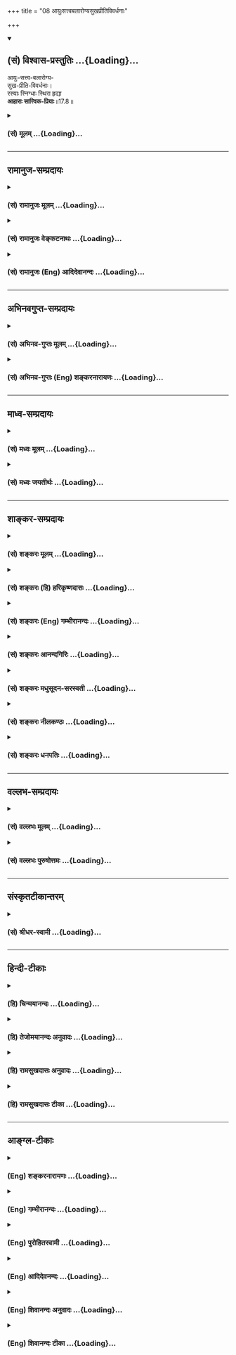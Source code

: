 +++
title = "08 आयुःसत्त्वबलारोग्यसुखप्रीतिविवर्धनाः"

+++
<div class="js_include" newlevelforh1="2" title="(सं) विश्वास-प्रस्तुतिः" unfilled url="/mahAbhAratam/vyAsaH/shlokashaH/06-bhIShma-parva/03-bhagavad-gItA-parva/saMskRtam/vishvAsa-prastutiH/17_shraddhA-traya-vibhA/08_AyuHsattvabalArog.md">
<details open><summary><h2>(सं) विश्वास-प्रस्तुतिः ...{Loading}...</h2></summary>

आयुः-सत्त्व-बलारोग्य-  
सुख-प्रीति-विवर्धनाः।  
रस्याः स्निग्धाः स्थिरा हृद्या  
**आहाराः सात्त्विक-प्रियाः**॥17.8॥
</details>
</div>
<div class="js_include collapsed" newlevelforh1="3" title="(सं) मूलम्" unfilled url="/mahAbhAratam/vyAsaH/shlokashaH/06-bhIShma-parva/03-bhagavad-gItA-parva/saMskRtam/mUlam/17_shraddhA-traya-vibhA/08_AyuHsattvabalArog.md">
<details><summary><h3>(सं) मूलम् ...{Loading}...</h3></summary>

आयुःसत्त्वबलारोग्यसुखप्रीतिविवर्धनाः।  
रस्याः स्निग्धाः स्थिरा हृद्या आहाराः सात्त्विकप्रियाः।।17.8।।
</details>
</div>


_________________
## रामानुज-सम्प्रदायः
<div class="js_include collapsed" newlevelforh1="3" title="(सं) रामानुजः मूलम्" unfilled url="/mahAbhAratam/vyAsaH/shlokashaH/06-bhIShma-parva/03-bhagavad-gItA-parva/saMskRtam/rAmAnujaH/mUlam/17_shraddhA-traya-vibhA/08_AyuHsattvabalArog.md">
<details><summary><h3>(सं) रामानुजः मूलम् ...{Loading}...</h3></summary>

।।17.8।। सत्त्वगुणोपेतस्य सत्त्वमया आहाराः प्रिया भवन्ति। सत्त्वमयाः च
आहारा **आयु**र्विवर्धनाः पुनः अपि **सत्त्व**स्य विवर्धनाः। सत्त्वम्
अन्तःकरणम्; अन्तःकरणकार्यं ज्ञानम् इह सत्त्वशब्देन
उच्यते। सत्त्वात्सञ्जायते ज्ञानम् (गीता 14।17) इति सत्त्वस्य
ज्ञानविवृद्धिहेतुवचनात्। आहारः अपि सत्त्वमयो ज्ञानविवृद्धिहेतुः। तथा
**बलारोग्य**योः अपि विवर्धनाः; **सुख**प्रीत्योः अपि **विवर्धनाः।**
परिणामकाले स्वयम् एव सुखस्य विवर्धनाः; तथा प्रीतिहेतुभूतकर्मारम्भद्वारेण
प्रीतिवर्धनाः**रस्याः** मधुररसोपेताः; **स्निग्धाः** स्नेहयुक्ताः;
**स्थिराः** स्थिरपरिणामाः; **हृद्याः** रमणीयवेषाः; एवंविधाः सत्त्वमया
**आहाराः;** **सात्त्विक**स्य पुरुषस्य **प्रियाः।**

</details>
</div>
<div class="js_include collapsed" newlevelforh1="3" title="(सं) रामानुजः वेङ्कटनाथः" unfilled url="/mahAbhAratam/vyAsaH/shlokashaH/06-bhIShma-parva/03-bhagavad-gItA-parva/saMskRtam/rAmAnujaH/venkaTanAthaH/17_shraddhA-traya-vibhA/08_AyuHsattvabalArog.md">
<details><summary><h3>(सं) रामानुजः वेङ्कटनाथः ...{Loading}...</h3></summary>

  
  
।।17.8।। आयुर्विवर्धनत्वादय आहारगुणाः केचिदायुर्वेदादवगन्तव्याः;
केचिच्छास्त्रनिरपेक्षाः प्रत्यक्षत एव सिद्धाः पूर्वमेव सत्त्वविवृद्ध्या
हि सात्त्विकाहाररुचिरित्यभिप्रायेणाऽऽह -- पुनरपीति। आयुषः
सर्वपुरुषार्थनिष्पादनोपयोगित्वेन प्रथमग्रहणम् सत्त्वस्य तु विशेषतो
मुमुक्षोरपेक्षितत्वात्तदनन्तरोक्तिः। आहारशुद्धौ सत्त्वशुद्धिः
सत्त्वशुद्धौ ध्रुवा स्मृतिः \[छां.उ.7।26।2\] इति
श्रुतेरुपबृंहणार्थत्वादाहारसाध्यसत्त्वविवृद्धिज्ञानपर्यन्तेत्यभिप्रायेण
ज्ञाने सत्त्वशब्दमुपचारयितुं तत्कारणे तावदवतारयति --
सत्त्वमन्तःकरणमिति। द्रव्यासुव्यवसायेषु सत्त्वमस्त्री तु जन्तुषु
\[अमरः3।3।212\] इति ज्ञानविशेषे च सत्त्वशब्दः प्रयुक्तचर
इत्यभिप्रायेणाऽऽह -- अन्तःकरणकार्यं ज्ञानमिति। इह --
आहारशुद्धिश्रुत्युपबृंहणदशायामित्यर्थः। यथा तत्तद्द्रव्यगतानां रसादीनां
शरीरधात्वादिपोषकत्वेन शास्त्राभिहिततत्तद्द्रव्याणामपि तथा व्यपदेशः
तथेहापि सत्त्वगुणस्य ज्ञानविवृद्धिहेतुत्वे
तदाश्रयस्याहारद्रव्यस्यापीत्यभिप्रायेणाऽऽह -- सत्त्वात्सञ्जायते
ज्ञानमिति। बलारोग्ययोः सुखप्रीत्योश्च निरन्तरपाठः समुच्चित्य प्रवृत्त्या
परस्पराविनाभावविवक्षयेत्यभिप्रायेणबलारोग्ययोः सुखप्रीत्योरिति
द्वन्द्वविभजनम्। बलमिह प्राणाग्न्योरुपचयः आरोग्यं धातुसाम्यादि।
कर्मदोषाग्निधातुवैषम्येण हि रोगाः प्रादुष्पतन्ति। तस्य
रस्यत्वहृद्यत्वाभ्यां तादात्विकसुखजनकत्वसिद्धेस्तत्पौनरुक्त्यपरिहाराय
सुखवर्धकत्वंपरिणामकाल इति विशेषितम्।
प्रीतिवर्धकत्वाद्भेदप्रदर्शनायस्वयमेवेत्यद्वारकत्वोक्तिः।
यथोन्मादादिहेतुभूतानि द्रव्याणि भक्षितानि लोकोद्वेगादिजनककर्मद्वारा
पुरुषस्याप्रीतिं वर्धयन्ति तथा सत्त्वहेतुभूतान्यपि मङ्गलेषु लोकोपकारकेषु
परलोकादिहितेषु च कर्मसु प्रचोद्य तद्द्वारेण प्रीतिं
जनयन्तीत्यभिप्रायेणाऽऽहप्रीतिहेतुभूतकर्मारम्भद्वारेणेति। कट्वम्ल --
इत्यदिन  
  

</details>
</div>
<div class="js_include collapsed" newlevelforh1="3" title="(सं) रामानुजः (Eng) आदिदेवानन्दः" unfilled url="/mahAbhAratam/vyAsaH/shlokashaH/06-bhIShma-parva/03-bhagavad-gItA-parva/saMskRtam/rAmAnujaH/english/AdidevAnandaH/17_shraddhA-traya-vibhA/08_AyuHsattvabalArog.md">
<details><summary><h3>(सं) रामानुजः (Eng) आदिदेवानन्दः ...{Loading}...</h3></summary>

17.8 To a man endowed with Sattva, foods preponderating in Sattva become dear. The foods preponderating in Sattva promote longevity. Again they promote intellectual alertness. 'Sattva', means internal organ, viz.,
knowledge which is the effect of the internal organ is here meant by the term Sattva. For the Sattva is the cause of growth of knowledge, as declared in: 'From Sattva arises knowledge' (14.17). Even as the food preponderant in Sattva is the cause of the growth of knowledge,
likewise, they promote strength and health; they also promote pleasure and happiness. As the time of assimilation they, by themselves, promote happiness, viz, by the performance of actions which cause happiness.
They are sweet, viz., abundant in sweet juices. They are mixed with oil,
viz., wholly oily. They are substantial, viz., they originate substantial effects. They are agreeable viz., they appear to the eye in beautiful forms. Food of this kind, full of Sattva-guna, is dear to the person characterised by Sattva.

</details>
</div>


_________________
## अभिनवगुप्त-सम्प्रदायः
<div class="js_include collapsed" newlevelforh1="3" title="(सं) अभिनव-गुप्तः मूलम्" unfilled url="/mahAbhAratam/vyAsaH/shlokashaH/06-bhIShma-parva/03-bhagavad-gItA-parva/saMskRtam/abhinava-guptaH/mUlam/17_shraddhA-traya-vibhA/08_AyuHsattvabalArog.md">
<details><summary><h3>(सं) अभिनव-गुप्तः मूलम् ...{Loading}...</h3></summary>

।।17.7 -- 17.10।। आहारोऽपि सत्त्वादिभेदात् त्रिधा श्रद्धावत् +++(S omits
श्रद्धावत् )+++ तथा यज्ञतपोदानानि। तदुच्यते -- आहार इत्यादि तामसप्रियम्
इत्यन्तम्। याता यामाः यस्य।

</details>
</div>
<div class="js_include collapsed" newlevelforh1="3" title="(सं) अभिनव-गुप्तः (Eng) शङ्करनारायणः" unfilled url="/mahAbhAratam/vyAsaH/shlokashaH/06-bhIShma-parva/03-bhagavad-gItA-parva/saMskRtam/abhinava-guptaH/english/shankaranArAyaNaH/17_shraddhA-traya-vibhA/08_AyuHsattvabalArog.md">
<details><summary><h3>(सं) अभिनव-गुप्तः (Eng) शङ्करनारायणः ...{Loading}...</h3></summary>

17.8 See Comment under 17.10

</details>
</div>


_________________
## माध्व-सम्प्रदायः
<div class="js_include collapsed" newlevelforh1="3" title="(सं) मध्वः मूलम्" unfilled url="/mahAbhAratam/vyAsaH/shlokashaH/06-bhIShma-parva/03-bhagavad-gItA-parva/saMskRtam/madhvaH/mUlam/17_shraddhA-traya-vibhA/08_AyuHsattvabalArog.md">
<details><summary><h3>(सं) मध्वः मूलम् ...{Loading}...</h3></summary>

।।17.8।। प्रीतिरनन्तरिका। हृद्यत्वं दर्शने। स्थिराश्च न तदैव पक्वा
भवन्ति। तथा ह्याज्यादयः।

</details>
</div>
<div class="js_include collapsed" newlevelforh1="3" title="(सं) मध्वः जयतीर्थः" unfilled url="/mahAbhAratam/vyAsaH/shlokashaH/06-bhIShma-parva/03-bhagavad-gItA-parva/saMskRtam/madhvaH/jayatIrthaH/17_shraddhA-traya-vibhA/08_AyuHsattvabalArog.md">
<details><summary><h3>(सं) मध्वः जयतीर्थः ...{Loading}...</h3></summary>

।।17.8।। प्रीतिविवर्धनाः हृद्याः इत्येतयोरर्थभेदमाह -- **प्रीतिरि**ति।
**अनन्तरिके**ति ठन्प्रत्ययान्तम् सेवाव्यवहितकाल इत्यर्थः। प्रियं
तत्कालसौख्यदं इति वचनात्। दर्शनेऽनुभवे सति पश्चादपि यन्मनोहारित्वं
तद्धृद्यत्वम्। हृद्यं पश्चान्मनोहारि इति वचनादित्यर्थः। आहाराणां
क्षणिकानामभावात्कथं स्थिराः इति। विशेषणमित्यत आह -- **स्थिराश्चे**ति।
चस्त्वर्थः। प्रसिद्धं स्थैर्यं व्यावर्तयति। तदैवाचिरकाल एव पक्वा
निर्वृत्तपाकाश्चिरकालं देहे गुणप्रदा इत्यर्थः। असम्भवपरिहाराय तानुदाहरति
**तथा ही**ति।

</details>
</div>


_________________
## शाङ्कर-सम्प्रदायः
<div class="js_include collapsed" newlevelforh1="3" title="(सं) शङ्करः मूलम्" unfilled url="/mahAbhAratam/vyAsaH/shlokashaH/06-bhIShma-parva/03-bhagavad-gItA-parva/saMskRtam/shankaraH/mUlam/17_shraddhA-traya-vibhA/08_AyuHsattvabalArog.md">
<details><summary><h3>(सं) शङ्करः मूलम् ...{Loading}...</h3></summary>

।।17.8।। --,आयुश्च सत्त्वं च बलं च आरोग्यं च सुखं च प्रीतिश्च
**आयुःसत्त्वबलारोग्यसुखप्रीतयः** तासां **विवर्धनाः**
आयुःसत्त्वबलारोग्यसुखप्रीतिविवर्धनाः; ते च **रस्याः** रसोपेताः;
**स्निग्धाः** स्नेहवन्तः; **स्थिराः** चिरकालस्थायिनः देहे; **हृद्याः**
हृदयप्रियाः **आहाराः सात्त्विकप्रियाः** सात्त्विकस्य इष्टाः।।

</details>
</div>
<div class="js_include collapsed" newlevelforh1="3" title="(सं) शङ्करः (हि) हरिकृष्णदासः" unfilled url="/mahAbhAratam/vyAsaH/shlokashaH/06-bhIShma-parva/03-bhagavad-gItA-parva/saMskRtam/shankaraH/hindI/harikRShNadAsaH/17_shraddhA-traya-vibhA/08_AyuHsattvabalArog.md">
<details><summary><h3>(सं) शङ्करः (हि) हरिकृष्णदासः ...{Loading}...</h3></summary>

।।17.8।। आयु; बुद्धि; बल; आरोग्यता; सुख और प्रीति; इन सबको बढ़ानेवाले तथा
रस्यरसयुक्त; स्निग्ध -- चिकने; स्थिर -- शरीरमें बहुत कालतक ( साररूपसे )
रहनेवाले और हृद्य -- हृदयको प्रिय लगनेवाले ऐसे आहार **((৷৷)** भोजन
करनेके पदार्थ ) सात्त्विक पुरुषको प्रिय -- इष्ट होते हैं।

</details>
</div>
<div class="js_include collapsed" newlevelforh1="3" title="(सं) शङ्करः (Eng) गम्भीरानन्दः" unfilled url="/mahAbhAratam/vyAsaH/shlokashaH/06-bhIShma-parva/03-bhagavad-gItA-parva/saMskRtam/shankaraH/english/gambhIrAnandaH/17_shraddhA-traya-vibhA/08_AyuHsattvabalArog.md">
<details><summary><h3>(सं) शङ्करः (Eng) गम्भीरानन्दः ...{Loading}...</h3></summary>

17.8 Aharah, foods; ayuh-sattva-bala-arogya-sukha-priti-vivardhanah,
that augment life, firmneess of mind, strength, health delight; \[Life-a
brilliant life; firmness of mind or vigour; strength-ability of body and
organs; happiness-pleasure of mind; delight-great joy even at seeing
other persons prosperous.\] and which are rasyah, succulent; snigdhah,
oleaginous; sthirah, substantial, lasing in the body for long;
\[Beneficial to the body for long.\] and hrdyah, agreeable, to one's
liking; are sattvika-priyah, dear to one endowed with sattva.

</details>
</div>
<div class="js_include collapsed" newlevelforh1="3" title="(सं) शङ्करः आनन्दगिरिः" unfilled url="/mahAbhAratam/vyAsaH/shlokashaH/06-bhIShma-parva/03-bhagavad-gItA-parva/saMskRtam/shankaraH/AnandagiriH/17_shraddhA-traya-vibhA/08_AyuHsattvabalArog.md">
<details><summary><h3>(सं) शङ्करः आनन्दगिरिः ...{Loading}...</h3></summary>

।।17.8।। सात्त्विकप्रीतिविषयमाहारविशेषमुदाहरति -- **आयुरिति।**
आयुर्जीवनं; सत्त्वं चित्तस्थैर्यं; वीर्यं वा बलं कार्यकरणसामर्थ्यम्;
आरोग्यं नीरोगता; सुखमन्तराह्लादः; प्रीतिः परेषामपि संपन्नानां
दर्शनात्परमो हर्षस्तासां विवर्धनाः विवर्धयन्तीति व्युत्पत्तेः। रसोपेता
रसयितव्याः सरसाः। देहे चिरकालस्थायित्वं चिरशरीरोपकारहेतुत्वम्।

</details>
</div>
<div class="js_include collapsed" newlevelforh1="3" title="(सं) शङ्करः मधुसूदन-सरस्वती" unfilled url="/mahAbhAratam/vyAsaH/shlokashaH/06-bhIShma-parva/03-bhagavad-gItA-parva/saMskRtam/shankaraH/madhusUdana-sarasvatI/17_shraddhA-traya-vibhA/08_AyuHsattvabalArog.md">
<details><summary><h3>(सं) शङ्करः मधुसूदन-सरस्वती ...{Loading}...</h3></summary>

।।17.8।। आहारयज्ञतपोदानानां भेदः पञ्चदशभिर्व्याख्यायते।
तत्राहारभेदस्त्रिभिः -- आयुरित्यादिना। आयुश्चिरंजीवनं; सत्त्वं
चित्तधैर्यं बलवति दुःखेऽपि निर्विकारत्वापादकं; बलं शरीरसामर्थ्यं
स्वोचिते कार्ये श्रमाभावप्रयोजकं; आरोग्यं व्याध्यभावः;
भोजनानन्तराह्लादस्तृप्तिः प्रीतिः; भोजनकालेऽनभिरुचिराहित्यमिच्छौत्कट्यं
तेषां विवर्धना विशेषेण वृद्धिहेतवः; रस्या आस्वाद्या मधुररसप्रधानाः;
स्निग्धाः सहजेनागन्तुकेन वा स्नेहेन युक्ताः; स्थिरा रसाद्यंशेन शरीरे
चिरकालस्थायिनः; हृद्या हृदयंगमा दुर्गन्धाशुचित्वादिदृष्टादृष्टदोषशून्याः
आहाराश्चर्व्यचोष्यलेह्यपेयाः सात्त्विकानां प्रियाः। एतैर्लिङ्गैः
सात्त्विका ज्ञेयाः सात्त्विकत्वमभिलषद्भिश्चैत आदेया इत्यर्थः।

</details>
</div>
<div class="js_include collapsed" newlevelforh1="3" title="(सं) शङ्करः नीलकण्ठः" unfilled url="/mahAbhAratam/vyAsaH/shlokashaH/06-bhIShma-parva/03-bhagavad-gItA-parva/saMskRtam/shankaraH/nIlakaNThaH/17_shraddhA-traya-vibhA/08_AyuHsattvabalArog.md">
<details><summary><h3>(सं) शङ्करः नीलकण्ठः ...{Loading}...</h3></summary>

।।17.8।। आयुर्जीवनम्। सत्त्वमुत्साहः। बलं शक्तिः। आरोग्यं रोगराहित्यम्।
सुखं चित्तप्रसादः। प्रीतिरभिरुचिः। एतेषां विवर्धनाः वृद्धिकराः ते
आयुःसत्त्वबलारोग्यसुखप्रीतिविवर्धनाः; रस्याः रसोपेताः; स्निग्धाः;
स्नेहवन्तः; स्थिराः देहे रसांशेन चिरकालस्थायिनः; हृद्याः दृष्टमात्रा एव
हृदयप्रियाः; आहाराः घृतक्षीरसितादयः सात्त्विकप्रियाः।

</details>
</div>
<div class="js_include collapsed" newlevelforh1="3" title="(सं) शङ्करः धनपतिः" unfilled url="/mahAbhAratam/vyAsaH/shlokashaH/06-bhIShma-parva/03-bhagavad-gItA-parva/saMskRtam/shankaraH/dhanapatiH/17_shraddhA-traya-vibhA/08_AyuHsattvabalArog.md">
<details><summary><h3>(सं) शङ्करः धनपतिः ...{Loading}...</h3></summary>

।।17.8।। तत्र सात्त्विकप्रीतिविषयानाहारानादावुदाहरति -- आयुरिति।
आयुश्चिरजीवनं; सत्त्वमन्तःकरणधैर्यत्साहात्मकं; बलं कार्यकरणे
शरीरसामर्थ्यं; आरोग्यं नीरोगता; सुखमन्तराह्लादः दर्शनमात्रेण संतोषजन्यः;
प्रीतिः परेषामभिसंपन्नानां दर्शनात्परमो हर्षोऽभिरुचिर्वा। यद्वा
प्रीतिस्तृप्तिजन्या प्रसन्नता। आयुःसत्त्वबलारोग्यसुखप्रीतीनां विवर्धना
विशेषेण वृद्धिकाराः; रस्याः रसोपेताः शर्करादयः; स्त्रिग्धाः स्नेहवन्तो
दुग्धादयः; स्थिराः देहे चिरकालस्थायिनः चिरतरशीरोपकारहेतवः; हृद्याः
दृष्टादृष्टदोषशून्या हृदयप्रियाः एवंविदा आहाराः सात्त्विकस्य प्रियाः
इष्टाः। एतादृशाहारप्रीतिमन्तः सात्त्विकाः ज्ञेयाः
सात्त्विकत्वमभिलषद्भिश्चैत् आदेया इत्यर्थः।

</details>
</div>


_________________
## वल्लभ-सम्प्रदायः
<div class="js_include collapsed" newlevelforh1="3" title="(सं) वल्लभः मूलम्" unfilled url="/mahAbhAratam/vyAsaH/shlokashaH/06-bhIShma-parva/03-bhagavad-gItA-parva/saMskRtam/vallabhaH/mUlam/17_shraddhA-traya-vibhA/08_AyuHsattvabalArog.md">
<details><summary><h3>(सं) वल्लभः मूलम् ...{Loading}...</h3></summary>

।।17.8।। तत्र प्रथममाहाराः -- आयुरिति। सत्त्वगुणोपेतस्य सत्त्वमया आहाराः
प्रिया भवन्ति। ते चायुर्विवर्द्धनाः -- सत्त्वोपलक्षितं ज्ञानं
तदादिवर्द्धनाश्च। रस्याः मधुरसोपेताः स्नेहयुक्ताश्च; स्थिराः
स्थिरपरिणामाः; हृद्या रम्यस्वरूपाः एवंविधा अन्नरूपा आहाराः
सात्त्विकप्रियाः सत्त्वजनकाः प्रियाः सात्त्विकानां वा प्रियाः; क्षेमकरा
इति तात्पर्यार्थः।

</details>
</div>
<div class="js_include collapsed" newlevelforh1="3" title="(सं) वल्लभः पुरुषोत्तमः" unfilled url="/mahAbhAratam/vyAsaH/shlokashaH/06-bhIShma-parva/03-bhagavad-gItA-parva/saMskRtam/vallabhaH/puruShottamaH/17_shraddhA-traya-vibhA/08_AyuHsattvabalArog.md">
<details><summary><h3>(सं) वल्लभः पुरुषोत्तमः ...{Loading}...</h3></summary>

  
  
।।17.8।। एवं सावधानं कृत्वाऽऽह -- आयुरिति। आयुर्जीवितं; सत्त्वं हृदयं
शुद्धम्; बलं सामर्थ्यम्; आरोग्यं रोगाभावः; सुखं मनस्तोषः; प्रीतिः
स्नेहः; एतेषां विवर्द्धनाः; विशेषेण सफलतया धर्मादर्थोपयोगित्वेन
वृद्धिकराः। तत्र आयुर्वृद्धिकरः पर्वयज्ञावशेषः; सत्त्वसाधको
गुर्वाद्युच्छिष्टरूपः; बलकरः पितृदेवादिशेषः; आरोग्यकरो
जनन्याद्युपस्कृतः; सुखकरः सन्मार्गोपार्जितः; प्रीतिकरो मित्रादिगृहस्थः।
ते च स्वरूपतोऽप्येतादृशाः रस्याः रसयुक्ताः; स्निग्धाः स्नेहयुक्ताः;
स्थिराः चिरकालावस्थायित्वाद्देहपोषकाः; हृद्याः हृष्टा एव
हृदयानन्दकर्त्तारः। एतादृशा आहाराः सात्त्विकानां प्रियाः; भवन्तीति शेषः।
एवमाहारकर्तारः सात्त्विका ज्ञेया इत्यर्थः।  
  

</details>
</div>


_________________
## संस्कृतटीकान्तरम्
<div class="js_include collapsed" newlevelforh1="3" title="(सं) श्रीधर-स्वामी" unfilled url="/mahAbhAratam/vyAsaH/shlokashaH/06-bhIShma-parva/03-bhagavad-gItA-parva/saMskRtam/shrIdhara-svAmI/17_shraddhA-traya-vibhA/08_AyuHsattvabalArog.md">
<details><summary><h3>(सं) श्रीधर-स्वामी ...{Loading}...</h3></summary>

।।17.8।। तत्राहारत्रैविध्यमाह **-- आयुरिति त्रिभिः।** आयुर्जीवितम्;
सत्त्वमुत्साहः; बलं शक्तिः; आरोग्यं रोगराहित्यम्; सुखं चित्तप्रसादः;
प्रीतिरभिरुचिः; आयुरादीनां विवर्धनाः विशेषेण वृद्धिकरास्ते च रस्या
रसवन्तः; स्निग्धाः स्नेहयुक्ताः; स्थिरा देहे सारांशेन चिरकालावस्थायिनः;
हृद्या दृष्टमात्रा एव हृदयंगमाः एवंभूता आहारा भक्ष्यभोज्यादयः
सात्त्विकप्रियाः।

</details>
</div>


_________________
## हिन्दी-टीकाः
<div class="js_include collapsed" newlevelforh1="3" title="(हि) चिन्मयानन्दः" unfilled url="/mahAbhAratam/vyAsaH/shlokashaH/06-bhIShma-parva/03-bhagavad-gItA-parva/hindI/chinmayAnandaH/17_shraddhA-traya-vibhA/08_AyuHsattvabalArog.md">
<details><summary><h3>(हि) चिन्मयानन्दः ...{Loading}...</h3></summary>

।।17.8।। आध्यात्मिक प्रवृत्ति के सात्त्विक पुरुषों को स्वभावत वही आहार
रुचिकर होता है; जो आयुवर्धक हो; न कि केवल शरीर को स्थूल बनाने वाला आहार।
आहार ऐसा हो; जो ध्यानाभ्यास के लिए आवश्यक ओज प्रदान करे तथा विषयों के
प्रलोभनों से अविचलित रहने के लिए बल की वृद्धि करे। अरोग्यवर्धक आहार
सात्त्विक पुरुष को प्रिय होता है। उसी प्रकार प्रीति और मन की
प्रसन्नतावर्धक आहार सात्त्विक कहलाता है। भोज्य पदार्थों के गुणानुसार यहाँ
उन्हें चार भागों में वर्गीकृत किया गया है। वे हैं रस्या रसयुक्त; स्निग्ध
चिकनाई से युक्त; स्थिर और मनप्रसाद के अनुकूल हृद्या। सात्त्विक पुरुषों
को ऐसे समस्त पदार्थ स्वभावत प्रिय होते हैं; जो उपर्युक्त गुणों से युक्त
होते हैं अर्थात् आयुबलादि विवर्धक होते हैं। इसमें कोई सन्देह नहीं है कि
भोक्ता पर भोजन का प्रभाव पड़ता है। सामान्यत; मनुष्य जिस प्रकार का भोजन
करता है; वैसा ही प्रभाव उसके मन पर पड़ता है। उसी प्रकार मनुष्य का स्वभाव
उसके आहार की रुचि को नियन्त्रित करता है। यह देखा जाता है कि प्राणीमात्र
की किसी विशेष परिस्थिति में किसी आहार विशेष की तीव्र इच्छा होती है।
कुत्ते और बिल्ली रोगादि के कारण कभीकभी घास खाने लगते हैं; गाय लवण को
चाटती है; छोटे बालक मिट्टी खाते हैं और गर्भवती स्त्रियों को खटाई आदि
खाने की तीव्र इच्छा होती है।

</details>
</div>
<div class="js_include collapsed" newlevelforh1="3" title="(हि) तेजोमयानन्दः अनुवादः" unfilled url="/mahAbhAratam/vyAsaH/shlokashaH/06-bhIShma-parva/03-bhagavad-gItA-parva/hindI/tejomayAnandaH/anuvAdaH/17_shraddhA-traya-vibhA/08_AyuHsattvabalArog.md">
<details><summary><h3>(हि) तेजोमयानन्दः अनुवादः ...{Loading}...</h3></summary>

।।17.8।। आयु, सत्त्व (शुद्धि), बल, आरोग्य, सुख और प्रीति को प्रवृद्ध
करने वाले एवं रसयुक्त, स्निग्ध ( घी आदि की चिकनाई से युक्त) स्थिर तथा मन
को प्रसन्न करने वाले आहार अर्थात् भोज्य पदार्थ सात्त्विक पुरुषों को
प्रिय होते हैं।।

</details>
</div>
<div class="js_include collapsed" newlevelforh1="3" title="(हि) रामसुखदासः अनुवादः" unfilled url="/mahAbhAratam/vyAsaH/shlokashaH/06-bhIShma-parva/03-bhagavad-gItA-parva/hindI/rAmasukhadAsaH/anuvAdaH/17_shraddhA-traya-vibhA/08_AyuHsattvabalArog.md">
<details><summary><h3>(हि) रामसुखदासः अनुवादः ...{Loading}...</h3></summary>

।।17.8।। आयु, सत्त्वगुण, बल, आरोग्य, सुख और प्रसन्नता बढ़ानेवाले, स्थिर
रहनेवाले, हृदयको शक्ति देनेवाले, रसयुक्त तथा चिकने -- ऐसे आहार अर्थात्
भोजन करनेके पदार्थ सात्त्विक मनुष्यको प्रिय होते हैं।

</details>
</div>
<div class="js_include collapsed" newlevelforh1="3" title="(हि) रामसुखदासः टीका" unfilled url="/mahAbhAratam/vyAsaH/shlokashaH/06-bhIShma-parva/03-bhagavad-gItA-parva/hindI/rAmasukhadAsaH/TIkA/17_shraddhA-traya-vibhA/08_AyuHsattvabalArog.md">
<details><summary><h3>(हि) रामसुखदासः टीका ...{Loading}...</h3></summary>

।।17.8।।***व्याख्या --***  **आयुः --** जिन आहारोंके करनेसे मनुष्यकी
आयु बढ़ती है **सत्त्वम् --** सत्त्वगुण बढ़ता है **बलम् --** शरीर; मन;
बुद्धि आदिमें सात्त्विक बल एवं उत्साह पैदा होती है **आरोग्यः --**
शरीरमें नीरोगता बढ़ती है **सुखम् --** सुखशान्ति प्राप्त होती है और
**प्रीतिविवर्धनाः --** जिनको देखनेसे ही प्रीति पैदा होती है **(टिप्पणी
प₀ 841.3)**; वे अच्छे लगते हैं। इस प्रकारके **स्थिराः --** जो गरिष्ठ
नहीं; प्रत्युत सुपाच्य हैं और जिनका सार बहुत दिनतक शरीरमें शक्ति देता
रहता है और **हृद्याः --** हृदय; फेफड़े आदिको शक्ति देनेवाले तथा बुद्धि
आदिमें सौम्य भाव लानेवाले **रस्याः --** फल; दूध; खाँड़ आदि रसयुक्त
पदार्थ **स्निग्धाः --** घी; मक्खन; बादाम; काजू; किशमिश; सात्त्विक
पदार्थोंसे निकले हुए तेल आदि स्नेहयुक्त भोजनके पदार्थ; जो अच्छे पके हुए
तथा ताजे हैं।**आहाराः सात्त्विकप्रियाः --** ऐसे भोजनके (भोज्य; पेय;
लेह्य और चोष्य) पदार्थ सात्त्विक मनुष्यको प्यारे लगते हैं। अतः ऐसे
आहारमें रुचि होनेसे उसकी पहचान हो जाती है कि यह मनुष्य सात्त्विक है।

</details>
</div>


_________________
## आङ्ग्ल-टीकाः
<div class="js_include collapsed" newlevelforh1="3" title="(Eng) शङ्करनारायणः" unfilled url="/mahAbhAratam/vyAsaH/shlokashaH/06-bhIShma-parva/03-bhagavad-gItA-parva/english/shankaranArAyaNaH/17_shraddhA-traya-vibhA/08_AyuHsattvabalArog.md">
<details><summary><h3>(Eng) शङ्करनारायणः ...{Loading}...</h3></summary>

17.8. The foods that increase life, energy, strength, good health,
happiness and satisfaction; and which are delicious, soft, substantial and pleasant to heart (stomach) - they are dear to the men of the Sattva
(Strand).

</details>
</div>
<div class="js_include collapsed" newlevelforh1="3" title="(Eng) गम्भीरानन्दः" unfilled url="/mahAbhAratam/vyAsaH/shlokashaH/06-bhIShma-parva/03-bhagavad-gItA-parva/english/gambhIrAnandaH/17_shraddhA-traya-vibhA/08_AyuHsattvabalArog.md">
<details><summary><h3>(Eng) गम्भीरानन्दः ...{Loading}...</h3></summary>

17.8 Foods that augment life, firmless of mind, strength, health,
happiness and delight, and which are succulent, oleaginous, substantial and agreeable, are dear to one endowed with sattva.

</details>
</div>
<div class="js_include collapsed" newlevelforh1="3" title="(Eng) पुरोहितस्वामी" unfilled url="/mahAbhAratam/vyAsaH/shlokashaH/06-bhIShma-parva/03-bhagavad-gItA-parva/english/purohitasvAmI/17_shraddhA-traya-vibhA/08_AyuHsattvabalArog.md">
<details><summary><h3>(Eng) पुरोहितस्वामी ...{Loading}...</h3></summary>

17.8 The foods that prolong life and increase purity, vigour, health,
cheerfulness and happiness are those that are delicious, soothing,
substantial and agreeable. These are loved by the Pure.

</details>
</div>
<div class="js_include collapsed" newlevelforh1="3" title="(Eng) आदिदेवनन्दः" unfilled url="/mahAbhAratam/vyAsaH/shlokashaH/06-bhIShma-parva/03-bhagavad-gItA-parva/english/AdidevanandaH/17_shraddhA-traya-vibhA/08_AyuHsattvabalArog.md">
<details><summary><h3>(Eng) आदिदेवनन्दः ...{Loading}...</h3></summary>

17.8 Foods which promote longevity, intellectual alertness, strength,
health, pleasure and happiness and those that are sweet, oil,
substantial and agreeable, are dear to Sattvika men.

</details>
</div>
<div class="js_include collapsed" newlevelforh1="3" title="(Eng) शिवानन्दः अनुवादः" unfilled url="/mahAbhAratam/vyAsaH/shlokashaH/06-bhIShma-parva/03-bhagavad-gItA-parva/english/shivAnandaH/anuvAdaH/17_shraddhA-traya-vibhA/08_AyuHsattvabalArog.md">
<details><summary><h3>(Eng) शिवानन्दः अनुवादः ...{Loading}...</h3></summary>

17.8 The foods which increase life, purity, strength, health, joy and cheerfulness (good appetite), which are savoury and oleaginous,
substantial and agreeable, are dear to the Sattvic (pure) people.

</details>
</div>
<div class="js_include collapsed" newlevelforh1="3" title="(Eng) शिवानन्दः टीका" unfilled url="/mahAbhAratam/vyAsaH/shlokashaH/06-bhIShma-parva/03-bhagavad-gItA-parva/english/shivAnandaH/TIkA/17_shraddhA-traya-vibhA/08_AyuHsattvabalArog.md">
<details><summary><h3>(Eng) शिवानन्दः टीका ...{Loading}...</h3></summary>

17.8 आयुःसत्त्वबलारोग्यसुखप्रीतिविवर्धनाः those which increase Ayus
(life); Sattva (purity); Bala (strength); Arogya (health); Sukha (joy);
Priti (cheerfulness and good appetite); रस्याः savoury; स्निग्धाः
oleaginous; स्थिराः substantial; हृद्याः agreeable; आहाराः the foods;
सात्त्विकप्रियाः are dear to Sattvic (pure).Commentary Pure food increases the vitality and strength of those who eat it. It augments the energy of the mind also.Sattva Cheerfulness purity inner; moral and spiritual strength and courage that keep the mind steady even in great distress.Bala Strength absence of fatigue even in doing difficult work.Priti Absence of retching good appetite.Rasyah Sweet and juicy.Sthirah Substantial which can last long in the body vitalising but not difficult to digest.Hridyah The mere sight of the food is very pleasing to the mind and it is free from odour of smoke or burnt condition.Sattvic food produces cheerfulness; serenity and mental clarity and helps the aspirants to enter into deep meditation and maintain mental poise and nervous eilibrium. It supplies the maximum energy to the body and the mind. It is very easily assimilated and absorbed.A Sattvic man relishes juicy food and other foods which are attractive in form; soft to touch and pleasant to taste; which are small in bulk but great in nourishment like the words from the lips of a spiritual preceptor. Sattvic food is highly conducive to health.Eat that food which will develop Sattva in you. Milk; butter; fresh; ripe fruits;
almonds; green Dal; barley; Parwal; Torai; Karela; plantains; etc.; are Sattvic. Abandon fish; meat; liors; eggs; etc.; ruthlessly if you want to increase Sattva and attain Selfrealisation. The mind is formed of the subtle portion of the food. जैसा अन्न वैसा मन As is the food so is the mind says a Hindi proverb. If you take Sattvic food; the mind also will be Sattvic. The seven elements (Dhatus) of the body (Chyle; blood;
flesh; fat; bone; marrow and semen) are formed out of food.Ideas or concepts are generated in the mind corresponding to these seven elements. As is the constitution of these elements; so is the constitution of the mind. Just as water is rendered hot when the pot that contains it is placed over the fire; so also the nature and constitution of the mind is according to the nature and constitution of the food or the seven elements.

</details>
</div>
